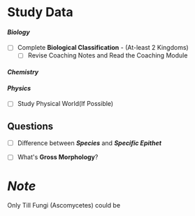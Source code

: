 # **Study Data**

#### ***Biology***
- [ ] Complete **Biological Classification** - (At-least 2 Kingdoms) 
	- [ ] Revise Coaching Notes and Read the Coaching Module
#### ***Chemistry***

#### ***Physics***
- [ ] Study Physical World(If Possible)
## **Questions**
- [ ] Difference between ***Species*** and ***Specific Epithet***
- [ ] What's **Gross Morphology**?


# ***Note***
Only Till Fungi (Ascomycetes) could be 